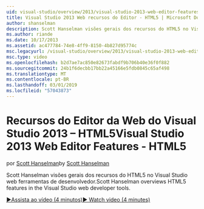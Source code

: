 ```yaml
---
uid: visual-studio/overview/2013/visual-studio-2013-web-editor-features-html5
title: Visual Studio 2013 Web recursos do Editor - HTML5 | Microsoft Docs
author: shanselman
description: Scott Hanselman visões gerais dos recursos do HTML5 no Visual Studio web ferramentas de desenvolvedor.
ms.author: riande
ms.date: 10/17/2013
ms.assetid: ac477784-74e8-4ff9-8150-4b827d95774c
msc.legacyurl: /visual-studio/overview/2013/visual-studio-2013-web-editor-features-html5
msc.type: video
ms.openlocfilehash: b2d7ae7ac850e82673fabdf9b706b40e36f0f882
ms.sourcegitcommit: 24b1f6decbb17bb22a45166e5fdb0845c65af498
ms.translationtype: MT
ms.contentlocale: pt-BR
ms.lasthandoff: 03/01/2019
ms.locfileid: "57043873"
---
```

<a name="visual-studio-2013-web-editor-features---html5"></a><span data-ttu-id="cd562-103">Recursos do Editor da Web do Visual Studio 2013 – HTML5</span><span class="sxs-lookup"><span data-stu-id="cd562-103">Visual Studio 2013 Web Editor Features - HTML5</span></span>
====================
<span data-ttu-id="cd562-104">por [Scott Hanselman](https://github.com/shanselman)</span><span class="sxs-lookup"><span data-stu-id="cd562-104">by [Scott Hanselman](https://github.com/shanselman)</span></span>

<span data-ttu-id="cd562-105">Scott Hanselman visões gerais dos recursos do HTML5 no Visual Studio web ferramentas de desenvolvedor.</span><span class="sxs-lookup"><span data-stu-id="cd562-105">Scott Hanselman overviews HTML5 features in the Visual Studio web developer tools.</span></span>

[<span data-ttu-id="cd562-106">&#9654;Assista ao vídeo (4 minutos)</span><span class="sxs-lookup"><span data-stu-id="cd562-106">&#9654; Watch video (4 minutes)</span></span>](https://channel9.msdn.com/Blogs/ASP-NET-Site-Videos/visual-studio-2013-web-editor-features-html5)
